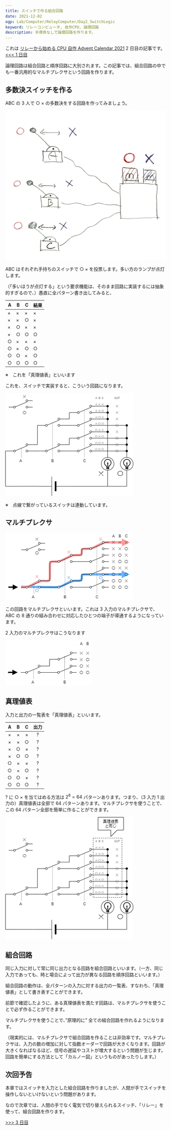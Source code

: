 ```yaml
---
title: スイッチで作る組合回路
date: 2021-12-02
ogp: Lab/Computer/RelayComputer/Day2_SwitchLogic
keyword: リレーコンピュータ, 自作CPU, 論理回路
description: 半導体なしで論理回路を作ります。
---
```


これは [リレーから始める CPU 自作 Advent Calendar 2021](https://adventar.org/calendars/7052) 2 日目の記事です。[<<< 1 日目](../Day1_Introduction/)

論理回路は組合回路と順序回路に大別されます。この記事では、組合回路の中でも一番汎用的なマルチプレクサという回路を作ります。

## 多数決スイッチを作る

ABC の 3 人で ○ × の多数決をする回路を作ってみましょう。

![](./img/System.JPG)

ABC はそれぞれ手持ちのスイッチで ○ × を投票します。多い方のランプが点灯します。

（「多いほうが点灯する」という要求機能は、そのまま回路に実装するには抽象的すぎるので、）愚直に全パターン書き出してみると、

| A   | B   | C   | 結果 |
| --- | --- | --- | ---- |
| ×   | ×   | ×   | ×    |
| ×   | ×   | ○   | ×    |
| ×   | ○   | ×   | ×    |
| ×   | ○   | ○   | ○    |
| ○   | ×   | ×   | ×    |
| ○   | ×   | ○   | ○    |
| ○   | ○   | ×   | ○    |
| ○   | ○   | ○   | ○    |

※　これを「真理値表」といいます

これを、スイッチで実装すると、こういう回路になります。

![](./img/Circuit.dio.png)

※　点線で繋がっているスイッチは連動しています。

## マルチプレクサ

![](./img/MUX3.dio.png)

この回路をマルチプレクサといいます。これは 3 入力のマルチプレクサで、ABC の 8 通りの組み合わせに対応したひとつの端子が導通するようになっています。

2 入力のマルチプレクサはこうなります

![](./img/MUX2.dio.png)

## 真理値表

入力と出力の一覧表を「真理値表」といいます。

|  A  |  B  |  C  | 出力 |
| :-: | :-: | :-: | :--: |
|  ×  |  ×  |  ×  |  ?   |
|  ×  |  ×  |  ○  |  ?   |
|  ×  |  ○  |  ×  |  ?   |
|  ×  |  ○  |  ○  |  ?   |
|  ○  |  ×  |  ×  |  ?   |
|  ○  |  ×  |  ○  |  ?   |
|  ○  |  ○  |  ×  |  ?   |
|  ○  |  ○  |  ○  |  ?   |

? に ○ × を当てはめる方法は $2^8=64$ パターンあります。つまり、（3 入力 1 出力の）真理値表は全部で 64 パターンあります。マルチプレクサを使うことで、この 64 パターン全部を簡単に作ることができます。

![](./img/CircuitTable.dio.png)

## 組合回路

同じ入力に対して常に同じ出力となる回路を組合回路といいます。（一方、同じ入力であっても、時と場合によって出力が異なる回路を順序回路といいます。）

組合回路の動作は、全パターンの入力に対する出力の一覧表、すなわち、「真理値表」として書き表すことができます。

前節で確認したように、ある真理値表を満たす回路は、マルチプレクサを使うことで必ず作ることができます。

マルチプレクサを使うことで、”原理的に” 全ての組合回路を作れるようになります。

（現実的には、マルチプレクサで組合回路を作ることは非効率です。マルチプレクサは、入力の数の増加に対して指数オーダーで回路が大きくなります。回路が大きくなればなるほど、信号の遅延やコストが増大するという問題が生じます。回路を簡単にする方法として「カルノー図」というものがあったりします。）

## 次回予告

本章ではスイッチを入力とした組合回路を作りましたが、人間が手でスイッチを操作しないといけないという問題があります。

なので次章では、人間の手でなく電気で切り替えられるスイッチ、「リレー」を使って、組合回路を作ります。

[>>> 3 日目](../Day3_RelayLogic/)
